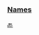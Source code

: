 ### [Names](https://docs.oracle.com/javase/specs/jls/se8/html/jls-8.html "Java Language Specification. Chapter 8. Classes") ###

[:back:](readme.md#readme)